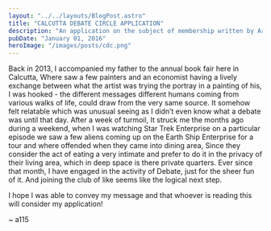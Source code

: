 ```yaml
---
layout: "../../layouts/BlogPost.astro"
title: "CALCUTTA DEBATE CIRCLE APPLICATION"
description: "An application on the subject of membership written by Aryan Singh to the Calcutta Debate Circle"
pubDate: "January 01, 2016"
heroImage: "/images/posts/cdc.png"
---
```

Back in 2013, I accompanied my father to the annual book fair here in Calcutta, Where saw a few painters and an economist having a lively exchange between what the artist was trying the portray in a painting of his, I was hooked - the different messages different humans coming from various walks of life, could draw from the very same source. It somehow felt relatable which was unusual seeing as I didn’t even know what a debate was until that day. After a week of turmoil, It struck me the months ago during a weekend, when I was watching Star Trek Enterprise on a particular episode we saw a few aliens coming up on the Earth Ship Enterprise for a tour and where offended when they came into dining area, Since they consider the act of eating a very intimate and prefer to do it in the privacy of their living area, which in deep space is there private quarters. Ever since that month, I have engaged in the activity of Debate, just for the sheer fun of it. And joining the club of like seems like the logical next step.

I hope I was able to convey my message and that whoever is reading this will consider my application!

~ a115